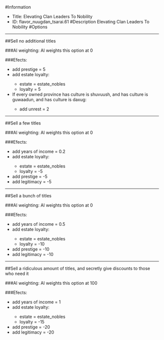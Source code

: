 #Information
 - Title: Elevating Clan Leaders To Nobility
 - ID: flavor_nuugdan_tsarai.61
#Description
Elevating Clan Leaders To Nobility
#Options

___
##Sell no additional titles

###AI weighting:
AI weights this option at 0


###Efects:<ul><li>add prestige = 5</li><li>add estate loyalty:</li><ul><li>estate = estate_nobles</li><li>loyalty = 5</li></ul><li>If every owned province has culture is shuvuush, and has culture is guwaadun, and has culture is daxug:</li><ul><li>add unrest = 2</li></ul></ul>

___
##Sell a few titles

###AI weighting:
AI weights this option at 0


###Efects:<ul><li>add years of income = 0.2</li><li>add estate loyalty:</li><ul><li>estate = estate_nobles</li><li>loyalty = -5</li></ul><li>add prestige = -5</li><li>add legitimacy = -5</li></ul>

___
##Sell a bunch of titles

###AI weighting:
AI weights this option at 0


###Efects:<ul><li>add years of income = 0.5</li><li>add estate loyalty:</li><ul><li>estate = estate_nobles</li><li>loyalty = -10</li></ul><li>add prestige = -10</li><li>add legitimacy = -10</li></ul>

___
##Sell a ridiculous amount of titles, and secretly give discounts to those who need it

###AI weighting:
AI weights this option at 100


###Efects:<ul><li>add years of income = 1</li><li>add estate loyalty:</li><ul><li>estate = estate_nobles</li><li>loyalty = -15</li></ul><li>add prestige = -20</li><li>add legitimacy = -20</li></ul>
